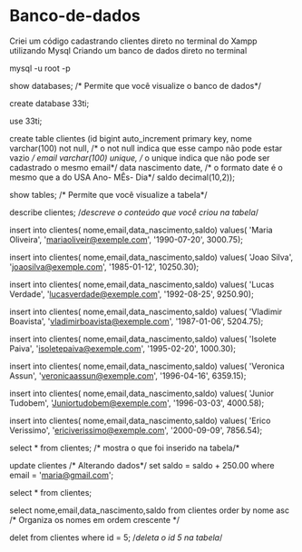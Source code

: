 # Banco-de-dados
Criei um código cadastrando clientes direto no terminal do Xampp utilizando Mysql
Criando um banco de dados direto no terminal

mysql -u root -p

show databases; /* Permite que você visualize o banco de dados*/

create database 33ti;

use 33ti;

create table clientes
(id bigint auto_increment primary key,
nome varchar(100) not null, /* o not null indica que esse campo não pode estar vazio */
email varchar(100) unique, /* o unique indica que não pode ser cadastrado o mesmo email*/
data nascimento date, /* o formato date é o mesmo que a do USA Ano- MÊs- Dia*/
saldo decimal(10,2));

show tables; /* Permite que você visualize a tabela*/

describe clientes; /*descreve o conteúdo que você criou na tabela*/

insert into clientes(
nome,email,data_nascimento,saldo)
values(
'Maria Oliveira',
'mariaoliveir@exemple.com',
'1990-07-20',
3000.75);

insert into clientes(
nome,email,data_nascimento,saldo)
values(
'Joao Silva',
'joaosilva@exemple.com',
'1985-01-12',
10250.30);

insert into clientes(
nome,email,data_nascimento,saldo)
values(
'Lucas Verdade',
'lucasverdade@exemple.com',
'1992-08-25',
9250.90);

insert into clientes(
nome,email,data_nascimento,saldo)
values(
'Vladimir Boavista',
'vladimirboavista@exemple.com',
'1987-01-06',
5204.75);

insert into clientes(
nome,email,data_nascimento,saldo)
values(
'Isolete Paiva',
'isoletepaiva@exemple.com',
'1995-02-20',
1000.30);

insert into clientes(
nome,email,data_nascimento,saldo)
values(
'Veronica Assun',
'veronicaassun@exemple.com',
'1996-04-16',
6359.15);


insert into clientes(
nome,email,data_nascimento,saldo)
values(
'Junior Tudobem',
'Juniortudobem@exemple.com',
'1996-03-03',
4000.58);

insert into clientes(
nome,email,data_nascimento,saldo)
values(
'Erico Verissimo',
'ericiverissimo@exemple.com',
'2000-09-09',
7856.54);

select * from clientes; /* mostra o que foi inserido na tabela/*

update clientes /* Alterando dados*/
set saldo = saldo + 250.00
where email = 'maria@gmail.com';

select * from clientes;

select nome,email,data_nascimento,saldo from clientes order by nome asc /* Organiza os nomes em ordem crescente */

delet from clientes where id = 5; /*deleta o id 5 na tabela*/








